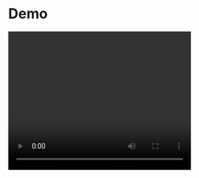 # Demo 
<video width="370" height="280">
  <source src="./Record_2023-03-13-22-00-33_866547ceea94746f29e8d319a61dc94b.mp4" type="video/mp4">
</video>
